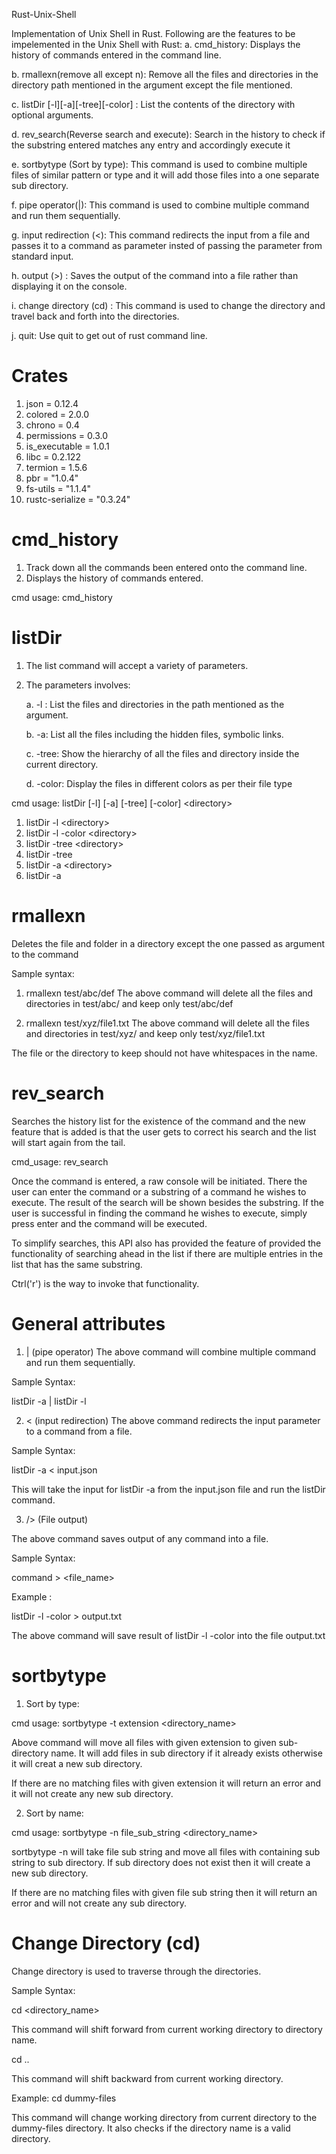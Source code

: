 Rust-Unix-Shell

Implementation of Unix Shell in Rust. Following are the features to be impelemented in the Unix Shell with Rust:
a. cmd_history: Displays the history of commands entered in the command line.

b. rmallexn(remove all except n): Remove all the files and directories in the directory path mentioned in the argument except the file mentioned.

c. listDir [-l][-a][-tree][-color] <directory>: List the contents of the directory with optional arguments.

d. rev_search(Reverse search and execute): Search in the history to check if the substring entered matches any entry and accordingly execute it

e. sortbytype (Sort by type): This command is used to combine multiple files of similar pattern or type and it will add those files into a one separate sub directory.

f. pipe operator(|): This command is used to combine multiple command and run them sequentially. 

g. input redirection (<): This command redirects the input from a file and passes it to a command as parameter insted of passing the parameter from standard input.

h. output (>) : Saves the output of the command into a file rather than displaying it on the console.

i. change directory (cd) : This command is used to change the directory and travel back and forth into the directories.

j. quit: Use quit to get out of rust command line.

# Crates
1. json = 0.12.4
2. colored = 2.0.0
3. chrono = 0.4
4. permissions = 0.3.0
5. is_executable = 1.0.1
6. libc = 0.2.122
7. termion = 1.5.6
8. pbr = "1.0.4"
9. fs-utils = "1.1.4"
10. rustc-serialize = "0.3.24"

# cmd_history
1. Track down all the commands been entered onto the command line.
2. Displays the history of commands entered.

cmd usage: cmd_history

# listDir
1. The list command will accept a variety of parameters.
2. The parameters involves:

    a. -l : List the files and directories in the path mentioned as the argument.
    
    b. -a: List all the files including the hidden files, symbolic links.
    
    c. -tree: Show the hierarchy of all the files and directory inside the current directory.
    
    d. -color: Display the files in different colors as per their file type

cmd usage: listDir [-l] [-a] [-tree] [-color] \<directory\>
1. listDir -l \<directory\>
2. listDir -l -color \<directory\>
3. listDir -tree \<directory\>
4. listDir -tree 
5. listDir -a \<directory\>
6. listDir -a 

# rmallexn
Deletes the file and folder in a directory except the one passed as argument to the command

Sample syntax: 
1. rmallexn test/abc/def 
The above command will delete all the files and directories in test/abc/ and keep only test/abc/def
    
2. rmallexn test/xyz/file1.txt
The above command will delete all the files and directories in test/xyz/ and keep only test/xyz/file1.txt

The file or the directory to keep should not have whitespaces in the name.

# rev_search
Searches the history list for the existence of the command and the new feature that is added is that the user gets to correct his search and the list will start again from the tail.

cmd_usage: rev_search

Once the command is entered, a raw console will be initiated. There the user can enter the command or a substring of a command he wishes to execute. The result of the search will be shown besides the substring.
If the user is successful in finding the command he wishes to execute, simply press enter and the command will be executed. 

To simplify searches, this API also has provided the feature of provided the functionality of searching ahead in the list if there are multiple entries in the list that has the same substring.

Ctrl('r') is the way to invoke that functionality.

# General attributes

1. | (pipe operator)
The above command will combine multiple command and run them sequentially.

Sample Syntax:

listDir -a | listDir -l

2. < (input redirection)
The above command redirects the input parameter to a command from a file.

Sample Syntax:

listDir -a < input.json

This will take the input for listDir -a from the input.json file and run the listDir command.

3. /> (File output)

The above command saves output of any command into a file.

Sample Syntax:

command > \<file_name\> 

Example : 

listDir -l -color > output.txt

The above command will save result of listDir -l -color into the file output.txt

# sortbytype

1. Sort by type:

cmd usage: sortbytype -t extension \<directory_name\>

Above command will move all files with given extension to given sub-directory name. It will add files in sub directory if it already exists otherwise it will creat a new sub directory. 

If there are no matching files with given extension it will return an error and it will not create any new sub directory.

2. Sort by name:

cmd usage: sortbytype -n file_sub_string \<directory_name\>

sortbytype -n will take file sub string and move all files with containing sub string to sub directory. If sub directory does not exist then it will create a new sub directory. 

If there are no matching files with given file sub string then it will return an error and will not create any sub directory.

# Change Directory (cd)

Change directory is used to traverse through the directories.

Sample Syntax:

cd \<directory_name\>

This command will shift forward from current working directory to directory name.

cd ..

This command will shift backward from current working directory.

Example: cd dummy-files

This command will change working directory from current directory to the dummy-files directory. It also checks if the directory name is a valid directory.
